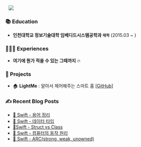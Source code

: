 <div>
  <a href="https://stansign.github.io/"></a>
<img
src="http://img.shields.io/badge/-Tech%20Blog-655ced?style=flat&logo=github&link=https://stansign.github.io/"
style="height : auto; margin-left : 10px; margin-right : 10px;" align="left"/>
</div>

<br/>

### 📚 Education

- **인천대학교 정보기술대학 임베디드시스템공학과 `재학`** (2015.03 ~ )<br/>

### 🙋🏻‍♂️ Experiences

- **여기에 뭔가 적을 수 있는 그때까지** 🔥 </br>

### 💾 Projects

- 🏠 **LightMe** : 알아서 제어해주는 스마트 홈 [[GitHub](https://github.com/StanSign/Capstone-Zigbee)]

### ✍ Recent Blog Posts

- [🧰 Swift - 용어 정리](https://stansign.github.io/blog/Allen04) <br>
- [🧰 Swift - 데이터 타입](https://stansign.github.io/blog/Allen03) <br>
- [🍎Swift - Struct vs Class](https://stansign.github.io/blog/Swift10) <br>
- [🧰 Swift - 컴퓨터의 동작 원리](https://stansign.github.io/blog/Allen01) <br>
- [🍎 Swift - ARC(strong, weak, unowned)](https://stansign.github.io/blog/Swift09) <br>
